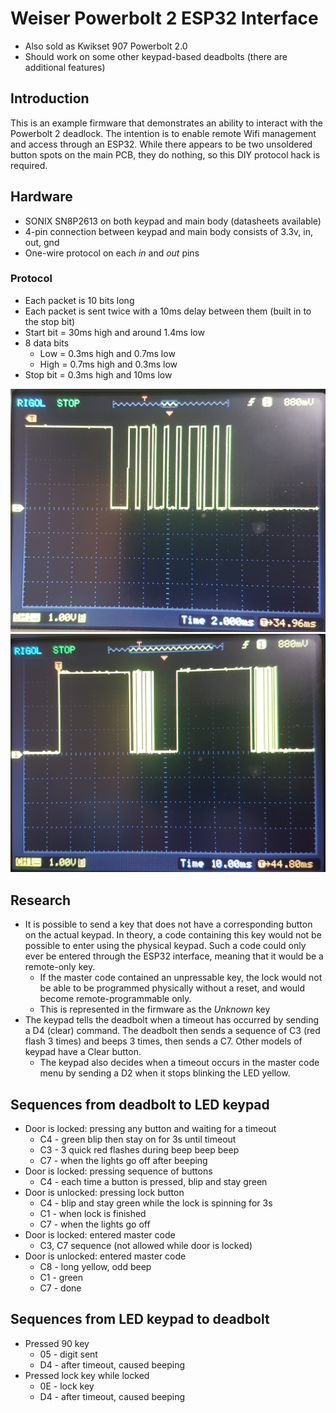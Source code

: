 # Weiser Powerbolt 2 ESP32 Interface #

* Also sold as Kwikset 907 Powerbolt 2.0
* Should work on some other keypad-based deadbolts (there are additional features)

## Introduction ##

This is an example firmware that demonstrates an ability to interact with the Powerbolt 2 deadlock.  The intention is to enable remote Wifi management and access through an ESP32.  While there appears to be two unsoldered button spots on the main PCB, they do nothing, so this DIY protocol hack is required.

## Hardware ##

* SONIX SN8P2613 on both keypad and main body (datasheets available)
* 4-pin connection between keypad and main body consists of 3.3v, in, out, gnd
* One-wire protocol on each *in* and *out* pins

### Protocol ###
* Each packet is 10 bits long
* Each packet is sent twice with a 10ms delay between them (built in to the stop bit)
* Start bit = 30ms high and around 1.4ms low
* 8 data bits
  * Low = 0.3ms high and 0.7ms low
  * High = 0.7ms high and 0.3ms low
* Stop bit = 0.3ms high and 10ms low

![Signal 1](docs/img/signal-1.jpg)
![Signal 2](docs/img/signal-2.jpg)

## Research ##

* It is possible to send a key that does not have a corresponding button on the actual keypad.  In theory, a code containing this key would not be possible to enter using the physical keypad.  Such a code could only ever be entered through the ESP32 interface, meaning that it would be a remote-only key.
    * If the master code contained an unpressable key, the lock would not be able to be programmed physically without a reset, and would become remote-programmable only.
    * This is represented in the firmware as the *Unknown* key
* The keypad tells the deadbolt when a timeout has occurred by sending a D4 (clear) command.  The deadbolt then sends a sequence of C3 (red flash 3 times) and beeps 3 times, then sends a C7.  Other models of keypad have a Clear button.
    * The keypad also decides when a timeout occurs in the master code menu by sending a D2 when it stops blinking the LED yellow.

## Sequences from deadbolt to LED keypad ##

* Door is locked: pressing any button and waiting for a timeout
    * C4 - green blip then stay on for 3s until timeout
    * C3 - 3 quick red flashes during beep beep beep
    * C7 - when the lights go off after beeping
* Door is locked: pressing sequence of buttons
    * C4 - each time a button is pressed, blip and stay green
* Door is unlocked: pressing lock button
    * C4 - blip and stay green while the lock is spinning for 3s
    * C1 - when lock is finished
    * C7 - when the lights go off
* Door is locked: entered master code
    * C3, C7 sequence (not allowed while door is locked)
* Door is unlocked: entered master code
     * C8 - long yellow, odd beep
     * C1 - green 
     * C7 - done

## Sequences from LED keypad to deadbolt ##

* Pressed 90 key
    * 05 - digit sent
    * D4 - after timeout, caused beeping
* Pressed lock key while locked
    * 0E - lock key
    * D4 - after timeout, caused beeping
